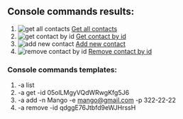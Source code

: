 ## Console commands results:

1. ![get all contacts](https://monosnap.com/image/WHbL2y6OGfwl9oDYpCjfJaGJwIzFQO)
   [Get all contacts](https://monosnap.com/file/WHbL2y6OGfwl9oDYpCjfJaGJwIzFQO)
2. ![get contact by id](https://monosnap.com/image/yF2N4Roe2kzl272ABJx9KFfRR4KdcA)
   [Get contact by id](https://monosnap.com/file/yF2N4Roe2kzl272ABJx9KFfRR4KdcA)
3. ![add new contact](https://monosnap.com/image/1222ou8vA93M1zrgY76SlYoGEIz46l)
   [Add new contact](https://monosnap.com/file/1222ou8vA93M1zrgY76SlYoGEIz46l)
4. ![remove contact by id](https://monosnap.com/image/8FtOTXa1MY90mZJOqwZk5mcdEcDNqM)
   [Remove contact by id](https://monosnap.com/file/8FtOTXa1MY90mZJOqwZk5mcdEcDNqM)

### Console commands templates:

1. -a list
2. -a get -id 05olLMgyVQdWRwgKfg5J6
3. -a add -n Mango -e mango@gmail.com -p 322-22-22
4. -a remove -id qdggE76Jtbfd9eWJHrssH
